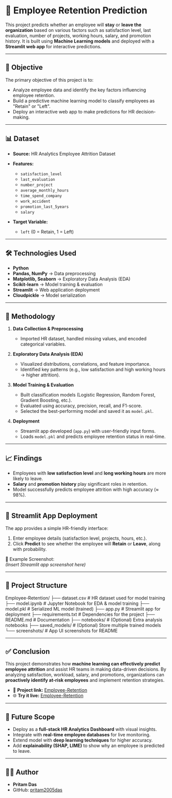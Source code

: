 # 🏢 Employee Retention Prediction

This project predicts whether an employee will **stay** or **leave the organization** based on various factors such as satisfaction level, last evaluation, number of projects, working hours, salary, and promotion history. It is built using **Machine Learning models** and deployed with a **Streamlit web app** for interactive predictions.  

---

## 📌 Objective
The primary objective of this project is to:
- Analyze employee data and identify the key factors influencing employee retention.
- Build a predictive machine learning model to classify employees as "Retain" or "Left".
- Deploy an interactive web app to make predictions for HR decision-making.

---

## 📊 Dataset
- **Source:** HR Analytics Employee Attrition Dataset  
- **Features:**  
  - `satisfaction_level`  
  - `last_evaluation`  
  - `number_project`  
  - `average_monthly_hours`  
  - `time_spend_company`  
  - `work_accident`  
  - `promotion_last_5years`  
  - `salary`  

- **Target Variable:**  
  - `left` (0 = Retain, 1 = Left)

---

## 🛠️ Technologies Used
- **Python**
- **Pandas, NumPy** → Data preprocessing
- **Matplotlib, Seaborn** → Exploratory Data Analysis (EDA)
- **Scikit-learn** → Model training & evaluation
- **Streamlit** → Web application deployment
- **Cloudpickle** → Model serialization

---

## 🔄 Methodology
1. **Data Collection & Preprocessing**  
   - Imported HR dataset, handled missing values, and encoded categorical variables.  

2. **Exploratory Data Analysis (EDA)**  
   - Visualized distributions, correlations, and feature importance.  
   - Identified key patterns (e.g., low satisfaction and high working hours → higher attrition).  

3. **Model Training & Evaluation**  
   - Built classification models (Logistic Regression, Random Forest, Gradient Boosting, etc.).  
   - Evaluated using accuracy, precision, recall, and F1-score.  
   - Selected the best-performing model and saved it as `model.pkl`.  

4. **Deployment**  
   - Streamlit app developed (`app.py`) with user-friendly input forms.  
   - Loads `model.pkl` and predicts employee retention status in real-time.  

---

## 📈 Findings
- Employees with **low satisfaction level** and **long working hours** are more likely to leave.  
- **Salary** and **promotion history** play significant roles in retention.  
- Model successfully predicts employee attrition with high accuracy (≈ 98%).

---

## 🚀 Streamlit App Deployment
The app provides a simple HR-friendly interface:  
1. Enter employee details (satisfaction level, projects, hours, etc.).  
2. Click **Predict** to see whether the employee will **Retain** or **Leave**, along with probability.  

📌 Example Screenshot:  
*(Insert Streamlit app screenshot here)*  

---

## 📂 Project Structure

Employee-Retention/
├── dataset.csv # HR dataset used for model training
├── model.ipynb # Jupyter Notebook for EDA & model training
├── model.pkl # Serialized ML model (trained)
├── app.py # Streamlit app for deployment
├── requirements.txt # Dependencies for the project
├── README.md # Documentation
├── notebooks/ # (Optional) Extra analysis notebooks
├── saved_models/ # (Optional) Store multiple trained models
└── screenshots/ # App UI screenshots for README

---

## ✅ Conclusion
This project demonstrates how **machine learning can effectively predict employee attrition** and assist HR teams in making data-driven decisions. By analyzing satisfaction, workload, salary, and promotions, organizations can **proactively identify at-risk employees** and implement retention strategies.  

- 🔗 **Project link:** [Employee-Retention](https://github.com/pritam2005das/Employee-Retention)  
- 🌐 **Try it live:** [Employee-Retention](https://employee-retaintion-wu7ngshzq4dp88ntc8i878.streamlit.app/)

---

## 🔮 Future Scope
- Deploy as a **full-stack HR Analytics Dashboard** with visual insights.  
- Integrate with **real-time employee databases** for live monitoring.  
- Extend model with **deep learning techniques** for higher accuracy.  
- Add **explainability (SHAP, LIME)** to show why an employee is predicted to leave.  

---

## 👨‍💻 Author
- **Pritam Das**  
- GitHub: [pritam2005das](https://github.com/pritam2005das)
